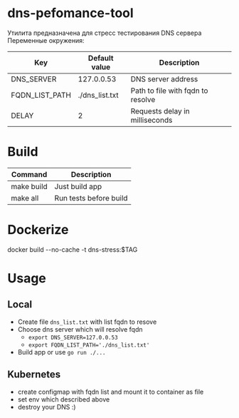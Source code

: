 # dns-pefomance-tool

Утилита предназначена для стресс тестирования DNS сервера  
Переменные окружения:

|Key|Default value|Description|
|---|---|---|
|DNS_SERVER|127.0.0.53|DNS server address|
|FQDN_LIST_PATH|./dns_list.txt|Path to file with fqdn to resolve|
|DELAY|2|Requests delay in milliseconds|

# Build

|Command|Description|
|---|---|
|make build|Just build app|
|make all|Run tests before build|

# Dockerize

docker build --no-cache -t dns-stress:$TAG

# Usage

## Local

- Create file `dns_list.txt` with list fqdn to resove
- Choose dns server which will resolve fqdn
  - `export DNS_SERVER=127.0.0.53`
  - `export FQDN_LIST_PATH='./dns_list.txt'`
- Build app or use `go run ./...`

## Kubernetes
- create configmap with fqdn list and mount it to container as file
- set env which described above
- destroy your DNS :)

